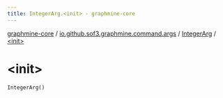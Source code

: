 ```yaml
---
title: IntegerArg.<init> - graphmine-core
---
```


[graphmine-core](../../index.html) / [io.github.sof3.graphmine.command.args](../index.html) / [IntegerArg](index.html) / [&lt;init&gt;](./-init-.html)

# &lt;init&gt;

`IntegerArg()`